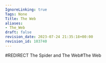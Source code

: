 ```yaml
---
IgnoreLinking: true
Tags: None
Title: The Web
aliases:
- The_Web
draft: false
revision_date: 2023-07-24 21:35:18+00:00
revision_id: 103740
---
```


#REDIRECT The Spider and The Web#The Web